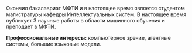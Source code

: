 Окончил бакалавриат МФТИ и в настоящее время является студентом магистратуры кафедры Интеллектуальных систем. В настоящее время публикует 3 научные работы в области машинного обучения и преподает в МФТИ.

**Профессиональные интересы:** компьютерное зрение, агентные системы, большие языковые модели.
